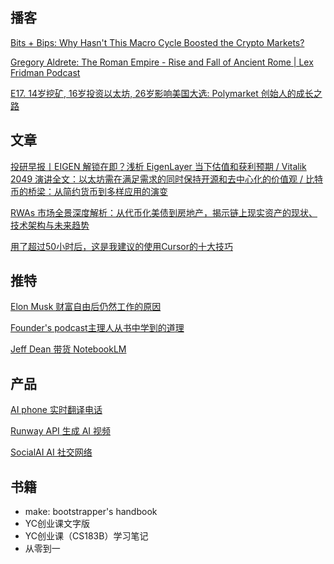 
## 播客

[Bits + Bips: Why Hasn't This Macro Cycle Boosted the Crypto Markets?](https://www.youtube.com/watch?v=0F3ApCIpnLc)

[Gregory Aldrete: The Roman Empire - Rise and Fall of Ancient Rome | Lex Fridman Podcast](https://www.youtube.com/watch?v=DyoVVSggPjY)

[E17. 14岁挖矿, 16岁投资以太坊, 26岁影响美国大选: Polymarket 创始人的成长之路](https://www.youtube.com/watch?v=8uJR_EVQjV0)


## 文章

[投研早报丨EIGEN 解锁在即？浅析 EigenLayer 当下估值和获利预期 / Vitalik 2049 演讲全文：以太坊需在满足需求的同时保持开源和去中心化的价值观 / 比特币的桥梁：从简约货币到多样应用的演变](https://substack.chainfeeds.xyz/p/eigen-eigenlayer-vitalik-2049)

[RWAs 市场全景深度解析：从代币化美债到房地产，揭示链上现实资产的现状、技术架构与未来趋势](https://web3caff.com/zh/archives/105623)

[用了超过50小时后，这是我建议的使用Cursor的十大技巧](https://m.okjike.com/originalPosts/66e82db75038c9d23c7bb6fe)


## 推特

[Elon Musk 财富自由后仍然工作的原因](https://x.com/arjunkhemani/status/1836344504942514327)

[Founder's podcast主理人从书中学到的道理](https://x.com/AlexAndBooks_/status/1836021142122803628)

[Jeff Dean 带货 NotebookLM](https://x.com/tuturetom/status/1834767092299841580)

## 产品

[AI phone 实时翻译电话](https://www.producthunt.com/posts/aiphone-ai-3)

[Runway API 生成 AI 视频](https://www.producthunt.com/posts/runway-api)

[SocialAI AI 社交网络](https://www.producthunt.com/posts/socialai)


## 书籍

- make: bootstrapper's handbook
- YC创业课文字版
- YC创业课（CS183B）学习笔记
- 从零到一